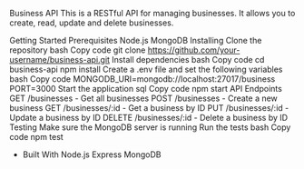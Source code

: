 Business API
This is a RESTful API for managing businesses. It allows you to create, read, update and delete businesses.

Getting Started
Prerequisites
Node.js
MongoDB
Installing
Clone the repository
bash
Copy code
git clone https://github.com/your-username/business-api.git
Install dependencies
bash
Copy code
cd business-api
npm install
Create a .env file and set the following variables
bash
Copy code
MONGODB_URI=mongodb://localhost:27017/business
PORT=3000
Start the application
sql
Copy code
npm start
API Endpoints
GET /businesses - Get all businesses
POST /businesses - Create a new business
GET /businesses/:id - Get a business by ID
PUT /businesses/:id - Update a business by ID
DELETE /businesses/:id - Delete a business by ID
Testing
Make sure the MongoDB server is running
Run the tests
bash
Copy code
npm test
- Built With
Node.js
Express
MongoDB


